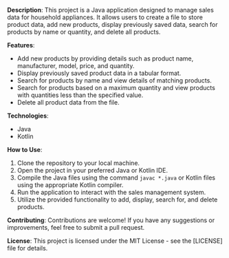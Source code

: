 **Description**:
This project is a Java application designed to manage sales data for household appliances. It allows users to create a file to store product data, add new products, display previously saved data, search for products by name or quantity, and delete all products.

**Features**:
- Add new products by providing details such as product name, manufacturer, model, price, and quantity.
- Display previously saved product data in a tabular format.
- Search for products by name and view details of matching products.
- Search for products based on a maximum quantity and view products with quantities less than the specified value.
- Delete all product data from the file.

**Technologies**:
- Java
- Kotlin

**How to Use**:
1. Clone the repository to your local machine.
2. Open the project in your preferred Java or Kotlin IDE.
3. Compile the Java files using the command `javac *.java` or Kotlin files using the appropriate Kotlin compiler.
4. Run the application to interact with the sales management system.
5. Utilize the provided functionality to add, display, search for, and delete products.

**Contributing**:
Contributions are welcome! If you have any suggestions or improvements, feel free to submit a pull request.

**License**:
This project is licensed under the MIT License - see the [LICENSE] file for details.

